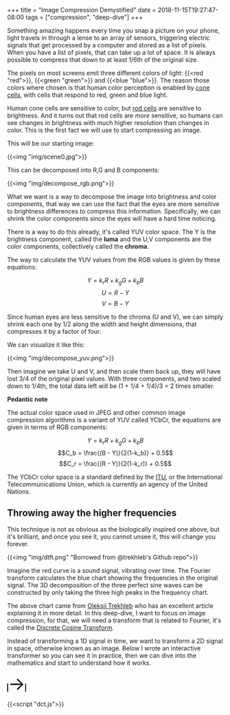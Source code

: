 +++
title = "Image Compression Demystified"
date = 2018-11-15T19:27:47-08:00
tags = ["compression", "deep-dive"]
+++

Something amazing happens every time you snap a picture on your phone, 
light travels in through a lense to an array of sensors, triggering 
electric signals that get processed by a computer and stored as a list 
of pixels.
When you have a list of pixels, that can take up a lot of space. It is 
always possible to compress that down to at least 1/6th of the original 
size. 

The pixels on most screens emit three different colors of light: 
{{<red "red">}}, {{<green "green">}} and {{<blue "blue">}}. The reason 
those colors where chosen is that human color perception is enabled 
by [cone cells](https://en.wikipedia.org/wiki/Cone_cell), with cells 
that respond to red, green and blue light.

Human cone cells are sensitive to color, but 
[rod cells](https://en.wikipedia.org/wiki/Rod_cell) are sensitive to 
brightness. And it turns out that rod cells are *more* sensitive, so 
humans can see changes in brightness with much higher resolution than 
changes in color. This is the first fact we will use to start compressing 
an image.

This will be our starting image:

{{<img "img/scene0.jpg">}}

This can be decomposed into R,G and B components:

{{<img "img/decompose_rgb.png">}}

What we want is a way to decompose the image into brightness and color
components, that way we can use the fact that the eyes are more sensitive 
to brightness differences to compress this information. Specifically, 
we can shrink the color components since the eyes will have a hard time 
noticing.

There is a way to do this already, it's called YUV color space. The Y is 
the brightness component, called the **luma** and the U,V components are the 
color components, collectively called the **chroma**.

The way to calculate the YUV values from the RGB values is given by these 
equations:

$$Y = k_r R + k_g G + k_b B $$
$$U = R - Y$$
$$V = B - Y$$

Since human eyes are less sensitive to the chroma (U and V), we can simply 
shrink each one by 1/2 along the width and height dimensions, that compresses 
it by a factor of four.

We can visualize it like this:

{{<img "img/decompose_yuv.png">}}

Then imagine we take U and V, and then scale them back up, they will have lost 
3/4 of the original pixel values. With three components, and two scaled down to 
1/4th, the total data left will be (1 + 1/4 + 1/4)/3 = 2 times smaller.

<div class="pedantic-note">
<b>Pedantic note</b>
<br>

The actual color space used in JPEG and other common image compression 
algorithms is a variant of YUV called YCbCr, the equations are given 
in terms of RGB components:

$$Y = k_r R + k_g G + k_b B $$
$$C_b = \frac{(B - Y)}{2(1-k_b)} + 0.5$$
$$C_r = \frac{(R - Y)}{2(1-k_r)} + 0.5$$

The YCbCr color space is a standard defined by the <a href="https://itu.int">ITU</a>,
or the International Telecommunications Union, which is currently an agency of 
the United Nations.

</div>

## Throwing away the higher frequencies

This technique is not as obvious as the biologically inspired one above, but it's 
brilliant, and once you see it, you cannot unsee it, this will change you forever.

{{<img "img/dtft.png" "Borrowed from @trekhleb's Github repo">}}

Imagine the red curve is a sound signal, vibrating over time. The Fourier transform 
calculates the blue chart showing the frequencies in the original signal. The 3D 
decomposition of the three perfect sine waves can be constructed by only taking the 
three high peaks in the frequency chart.

The above chart came from [Oleksii Trekhleb](https://medium.com/@trekhleb/playing-with-discrete-fourier-transform-algorithm-in-javascript-57087c74a520) who has an excellent article 
explaining it in more detail. In this deep-dive, I want to focus on image compression, for 
that, we will need a transform that is related to Fourier, it's called the [Discrete Cosine 
Transform](https://en.wikipedia.org/wiki/Discrete_cosine_transform).

Instead of transforming a 1D signal in time, we want to transform a 2D signal in space, 
otherwise known as an image. Below I wrote an interactive transformer so you can see it in 
practice, then we can dive into the mathematics and start to understand how it works.

<canvas id="dct1" width="256" height="256" style="border:1px solid #000000;">
</canvas>
<span style="font-size: 3em;">&rarr;</span>
<canvas id="dct2" width="256" height="256" style="border:1px solid #000000;">
</canvas>

{{<script "dct.js">}}
